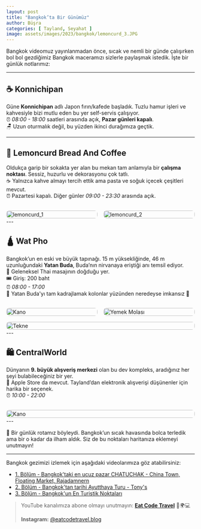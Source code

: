 ```yaml
---
layout: post
title: "Bangkok’ta Bir Günümüz"
author: Büşra
categories: [ Tayland, Seyahat ]
image: assets/images/2023/bangkok/lemoncurd_3.JPG
---
```


Bangkok videomuz yayınlanmadan önce, sıcak ve nemli bir günde çalışırken bol bol gezdiğimiz Bangkok maceramızı sizlerle paylaşmak istedik. İşte bir günlük notlarımız:

---

## ☕ Konnichipan

Güne **Konnichipan** adlı Japon fırın/kafede başladık. Tuzlu hamur işleri ve kahvesiyle bizi mutlu eden bu yer self-servis çalışıyor.  
⏰ *08:00 - 18:00* saatleri arasında açık, **Pazar günleri kapalı**.  
🪑 Uzun oturmalık değil, bu yüzden ikinci durağımıza geçtik.

---

## 🍋 Lemoncurd Bread And Coffee

Oldukça garip bir sokakta yer alan bu mekan tam anlamıyla bir **çalışma noktası**. Sessiz, huzurlu ve dekorasyonu çok tatlı.  
☕ Yalnızca kahve almayı tercih ettik ama pasta ve soğuk içecek çeşitleri mevcut.  
⏰ Pazartesi kapalı. Diğer günler *09:00 - 23:30* arasında açık.
<div style="display: flex; flex-wrap: wrap; gap: 16px; margin-top: 30px;">
  <div style="flex: 1 1 200px;">
    <a href="{{ site.baseurl }}/assets/images/2023/bangkok/lemoncurd_1.jpg" target="_blank" rel="noopener">
      <img src="{{ site.baseurl }}/assets/images/2023/bangkok/lemoncurd_1.jpg" alt="lemoncurd_1" style="width: 100%; border-radius: 8px; cursor: zoom-in;">
    </a>
  </div>
  <div style="flex: 1 1 200px;">
    <a href="{{ site.baseurl }}/assets/images/2023/bangkok/lemoncurd_2.jpg" target="_blank" rel="noopener">
      <img src="{{ site.baseurl }}/assets/images/2023/bangkok/lemoncurd_2.jpg" alt="lemoncurd_2" style="width: 100%; border-radius: 8px; cursor: zoom-in;">
    </a>
  </div>
</div>
---

## 🛕 Wat Pho

Bangkok’un en eski ve büyük tapınağı. 15 m yüksekliğinde, 46 m uzunluğundaki **Yatan Buda**, Buda’nın nirvanaya eriştiği anı temsil ediyor.  
💆 Geleneksel Thai masajının doğduğu yer.  
🎟️ Giriş: 200 baht  
⏰ *08:00 - 17:00*  
📸 Yatan Buda'yı tam kadrajlamak kolonlar yüzünden neredeyse imkansız 🥲
<div style="display: flex; flex-wrap: wrap; gap: 16px; margin-top: 30px;">
  <div style="flex: 1 1 200px;">
    <a href="{{ site.baseurl }}/assets/images/2023/bangkok/wat_pho_1.jpg" target="_blank" rel="noopener">
      <img src="{{ site.baseurl }}/assets/images/2023/bangkok/wat_pho_1.jpg" alt="Kano" style="width: 100%; border-radius: 8px; cursor: zoom-in;">
    </a>
  </div>
  <div style="flex: 1 1 200px;">
    <a href="{{ site.baseurl }}/assets/images/2023/bangkok/wat_pho_2.jpg" target="_blank" rel="noopener">
      <img src="{{ site.baseurl }}/assets/images/2023/bangkok/wat_pho_2.jpg" alt="Yemek Molası" style="width: 100%; border-radius: 8px; cursor: zoom-in;">
    </a>
  </div>
  <div style="flex: 1 1 200px;">
    <a href="{{ site.baseurl }}/assets/images/2023/bangkok/wat_pho_3.jpg" target="_blank" rel="noopener">
      <img src="{{ site.baseurl }}/assets/images/2023/bangkok/wat_pho_3.jpg" alt="Tekne" style="width: 100%; border-radius: 8px; cursor: zoom-in;">
    </a>
  </div>
</div>
---

## 🛍️ CentralWorld

Dünyanın **9. büyük alışveriş merkezi** olan bu dev kompleks, aradığınız her şeyi bulabileceğiniz bir yer.  
🍏 Apple Store da mevcut. Tayland’dan elektronik alışverişi düşünenler için harika bir seçenek.  
⏰ *10:00 - 22:00*
<div style="display: flex; flex-wrap: wrap; gap: 16px; margin-top: 30px;">
  <div style="flex: 1 1 200px;">
    <a href="{{ site.baseurl }}/assets/images/2023/bangkok/central_pic_1.jpg" target="_blank" rel="noopener">
      <img src="{{ site.baseurl }}/assets/images/2023/bangkok/central_pic_1.jpg" alt="Kano" style="width: 100%; border-radius: 8px; cursor: zoom-in;">
    </a>
  </div>
</div>
---

📍 Bir günlük rotamız böyleydi. Bangkok’un sıcak havasında bolca terledik ama bir o kadar da ilham aldık. Siz de bu noktaları haritanıza eklemeyi unutmayın!

---

Bangkok gezimizi izlemek için aşağıdaki videolarımıza göz atabilirsiniz:

- [1. Bölüm - Bangkok'taki en ucuz pazar CHATUCHAK - China Town, Floating Market, Rajadamnern](https://www.youtube.com/watch?v=qmopDbszbbo)
- [2. Bölüm - Bangkok'tan tarihi Ayutthaya Turu - Tony's](https://www.youtube.com/watch?v=lRdlThnJrGw)
- [3. Bölüm - Bangkok'un En Turistik Noktaları](https://www.youtube.com/watch?v=_XjDGln33lI)

> YouTube kanalımıza abone olmayı unutmayın: **[Eat Code Travel](https://www.youtube.com/@eat.code.travel)** 🛵🌍💻
> 
> **Instagram:** [@eatcodetravel.blog](https://www.instagram.com/eatcodetravel.blog)  